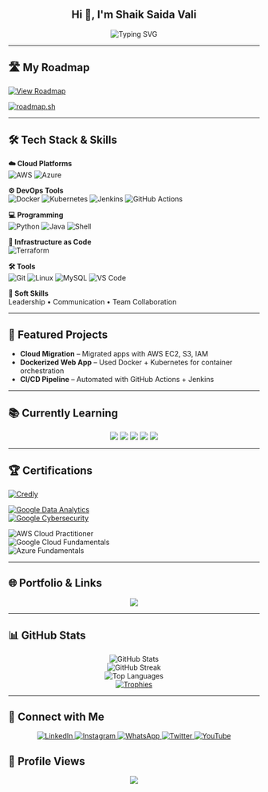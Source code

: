 <h2 align="center">Hi 👋, I'm Shaik Saida Vali</h2>

<p align="center">
  <img src="https://readme-typing-svg.demolab.com?font=Fira+Code&pause=1000&center=true&vCenter=true&width=450&lines=Cloud+%26+DevOps+Enthusiast;Aspiring+Program+Analyst+Intern;Tech+Explorer+%7C+Lifelong+Learner" alt="Typing SVG" />
</p>

---

## 🛣️ My Roadmap
[![View Roadmap](https://img.shields.io/badge/🚀%20View-Roadmap-orange?style=for-the-badge)](https://github.com/shaiksaidavali/shaiksaidavali/blob/main/roadmap.md)

<a href="https://roadmap.sh"><img src="https://roadmap.sh/card/wide/651b0fcc1205b5c21b6a74fc?variant=light" alt="roadmap.sh"/></a> 

---

## 🛠️ Tech Stack & Skills

**☁️ Cloud Platforms**  
![AWS](https://img.shields.io/badge/AWS-%23FF9900.svg?style=flat-square&logo=amazonaws&logoColor=white) ![Azure](https://img.shields.io/badge/Azure-%230072C6.svg?style=flat-square&logo=microsoftazure&logoColor=white)

**⚙️ DevOps Tools**  
![Docker](https://img.shields.io/badge/Docker-%230db7ed.svg?style=flat-square&logo=docker&logoColor=white) ![Kubernetes](https://img.shields.io/badge/Kubernetes-%23326ce5.svg?style=flat-square&logo=kubernetes&logoColor=white) ![Jenkins](https://img.shields.io/badge/Jenkins-%23D24939.svg?style=flat-square&logo=jenkins&logoColor=white) ![GitHub Actions](https://img.shields.io/badge/GitHub_Actions-%232671E5.svg?style=flat-square&logo=githubactions&logoColor=white)

**💻 Programming**  
![Python](https://img.shields.io/badge/Python-%233776AB.svg?style=flat-square&logo=python&logoColor=white) ![Java](https://img.shields.io/badge/Java-%23ED8B00.svg?style=flat-square&logo=java&logoColor=white) ![Shell](https://img.shields.io/badge/Shell-%23121011.svg?style=flat-square&logo=gnu-bash&logoColor=white)

**🧱 Infrastructure as Code**  
![Terraform](https://img.shields.io/badge/Terraform-%235835CC.svg?style=flat-square&logo=terraform&logoColor=white)

**🛠️ Tools**  
![Git](https://img.shields.io/badge/Git-%23F05032.svg?style=flat-square&logo=git&logoColor=white) ![Linux](https://img.shields.io/badge/Linux-%23000.svg?style=flat-square&logo=linux&logoColor=white) ![MySQL](https://img.shields.io/badge/MySQL-%234479A1.svg?style=flat-square&logo=mysql&logoColor=white) ![VS Code](https://img.shields.io/badge/VSCode-%23007ACC.svg?style=flat-square&logo=visual-studio-code&logoColor=white)

**🧠 Soft Skills**  
Leadership • Communication • Team Collaboration

---

## 🚀 Featured Projects

- **Cloud Migration** – Migrated apps with AWS EC2, S3, IAM  
- **Dockerized Web App** – Used Docker + Kubernetes for container orchestration  
- **CI/CD Pipeline** – Automated with GitHub Actions + Jenkins  

---

## 📚 Currently Learning

<p align="center">
  <a href="https://www.cloudskillsboost.google/"><img src="https://img.shields.io/badge/Google%20Cloud%20Skills%20Boost-4285F4?style=for-the-badge&logo=googlecloud&logoColor=white" /></a> 
  <a href="https://learn.microsoft.com/en-us/training/"><img src="https://img.shields.io/badge/Microsoft%20Learn-0078D4?style=for-the-badge&logo=microsoft&logoColor=white" /></a> 
  <a href="https://aws.amazon.com/training/"><img src="https://img.shields.io/badge/AWS%20Skill%20Builder-FF9900?style=for-the-badge&logo=amazonaws&logoColor=white" /></a> 
  <a href="https://www.linkedin.com/learning/"><img src="https://img.shields.io/badge/LinkedIn%20Learning-0A66C2?style=for-the-badge&logo=linkedin&logoColor=white" /></a> 
  <a href="https://www.udemy.com/"><img src="https://img.shields.io/badge/Udemy-A435F0?style=for-the-badge&logo=udemy&logoColor=white" /></a> 
</p>

---

## 🏆 Certifications

[![Credly](https://img.shields.io/badge/View%20My-Certifications-orange?style=for-the-badge&logo=credly&logoColor=white)](https://www.credly.com/users/shaik-saida-vali)

[![Google Data Analytics](https://img.shields.io/badge/Google%20Data%20Analytics-34A853?style=for-the-badge&logo=google)](https://www.credly.com/badges/04a6feaf-b293-43e3-8437-6f55cab92478/public_url)  
[![Google Cybersecurity](https://img.shields.io/badge/Google%20Cybersecurity-34A853?style=for-the-badge&logo=google)](https://www.credly.com/badges/04a6feaf-b293-43e3-8437-6f55cab92478/public_url)

![AWS Cloud Practitioner](https://img.shields.io/badge/AWS%20Cloud%20Practitioner-232F3E?style=for-the-badge&logo=amazonaws&logoColor=white)  
![Google Cloud Fundamentals](https://img.shields.io/badge/Google%20Cloud%20Fundamentals-4285F4?style=for-the-badge&logo=googlecloud&logoColor=white)  
![Azure Fundamentals](https://img.shields.io/badge/Azure%20Fundamentals-0078D4?style=for-the-badge&logo=microsoftazure&logoColor=white)

---

## 🌐 Portfolio & Links

<p align="center">
  <a href="https://bento.me/urstrulysaidA"><img src="https://img.shields.io/badge/Bento-Portfolio-%23FF5F5F?style=for-the-badge&logo=bento&logoColor=white"></a>
</p>

---

## 📊 GitHub Stats

<p align="center">
  <img src="https://github-readme-stats.vercel.app/api?username=urstrulysaida&show_icons=true&locale=en" alt="GitHub Stats" />
  <br />
  <img src="https://github-readme-streak-stats.herokuapp.com/?user=urstrulysaida" alt="GitHub Streak" />
  <br />
  <img src="https://github-readme-stats.vercel.app/api/top-langs?username=urstrulysaida&show_icons=true&locale=en&layout=compact" alt="Top Languages" />
  <br />
  <a href="https://github.com/ryo-ma/github-profile-trophy"><img src="https://github-profile-trophy.vercel.app/?username=urstrulysaida" alt="Trophies" /></a>
</p>

---

## 🤝 Connect with Me

<p align="center">
  <a href="https://www.linkedin.com/in/shaiksaidavali/">
    <img src="https://img.shields.io/badge/LinkedIn-Shaik_Saida_Vali-0A66C2?style=for-the-badge&logo=linkedin&logoColor=white" alt="LinkedIn" />
  </a>
  <a href="https://www.instagram.com/urstrulysaida/">
    <img src="https://img.shields.io/badge/Instagram-@urstrulysaida-E4405F?style=for-the-badge&logo=instagram&logoColor=white" alt="Instagram" />
  </a>
  <a href="https://wa.me/917674012184?text=hi">
    <img src="https://img.shields.io/badge/WhatsApp-Message-25D366?style=for-the-badge&logo=whatsapp&logoColor=white" alt="WhatsApp" />
  </a>
  <a href="https://x.com/Urstrulysaida_">
    <img src="https://img.shields.io/badge/Twitter-@Urstrulysaida_-1DA1F2?style=for-the-badge&logo=twitter&logoColor=white" alt="Twitter" />
  </a>
  <a href="https://www.youtube.com/@Urstrulysaida">
    <img src="https://img.shields.io/badge/YouTube-@Urstrulysaida-FF0000?style=for-the-badge&logo=youtube&logoColor=white" alt="YouTube" />
  </a>
</p>

## 👀 Profile Views

<p align="center">
  <img src="https://visitor-badge.laobi.icu/badge?page_id=urstrulysaida.urstrulysaida" />
</p>
